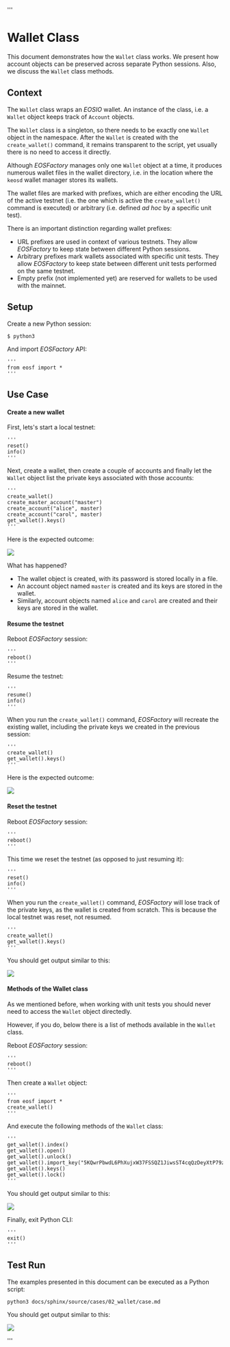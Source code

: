 '''
# Wallet Class

This document demonstrates how the `Wallet` class works. We present how account objects can be preserved across separate Python sessions. Also, we discuss the `Wallet` class methods.

## Context

The `Wallet` class wraps an *EOSIO* wallet. An instance of the class, i.e. a `Wallet` object keeps track of `Account` objects.

The `Wallet` class is a singleton, so there needs to be exactly one `Wallet` object in the namespace. After the `Wallet` is created with the `create_wallet()` command, it remains transparent to the script, yet usually there is no need to access it directly.

Although *EOSFactory* manages only one `Wallet` object at a time, it produces numerous wallet files in the wallet directory, i.e. in the location where the `keosd` wallet manager stores its wallets.

The wallet files are marked with prefixes, which are either encoding the URL of the active testnet (i.e. the one which is active the `create_wallet()` command is executed) or arbitrary (i.e. defined *ad hoc* by a specific unit test).

There is an important distinction regarding wallet prefixes:

* URL prefixes are used in context of various testnets. They allow *EOSFactory* to keep state between different Python sessions.
* Arbitrary prefixes mark wallets associated with specific unit tests. They allow *EOSFactory* to keep state between different unit tests performed on the same testnet.
* Empty prefix (not implemented yet) are reserved for wallets to be used with the mainnet.

## Setup

Create a new Python session:

```
$ python3
```
And import *EOSFactory* API:

```
'''
from eosf import *
'''
```

## Use Case

#### Create a new wallet

First, lets's start a local testnet:

```
'''
reset()
info()
'''
```

Next, create a wallet, then create a couple of accounts and finally let the `Wallet` object list the private keys associated with those accounts:
```
'''
create_wallet()
create_master_account("master")
create_account("alice", master)
create_account("carol", master)
get_wallet().keys()
'''
```

Here is the expected outcome:

![](./img/01.png)

What has happened?

* The wallet object is created, with its password is stored locally in a file.
* An account object named `master` is created and its keys are stored in the wallet.
* Similarly, account objects named `alice` and `carol` are created and their keys are stored in the wallet.

#### Resume the testnet

Reboot *EOSFactory* session:

```
'''
reboot()
'''
```

Resume the testnet:

```
'''
resume()
info()
'''
```

When you run the `create_wallet()` command, *EOSFactory* will recreate the existing wallet, including the private keys we created in the previous session:

```
'''
create_wallet()
get_wallet().keys()
'''
```

Here is the expected outcome:

![](./img/02.png)

#### Reset the testnet

Reboot *EOSFactory* session:

```
'''
reboot()
'''
```

This time we reset the testnet (as opposed to just resuming it):

```
'''
reset()
info()
'''
```

When you run the `create_wallet()` command, *EOSFactory* will lose track of the private keys, as the wallet is created from scratch. This is because the local testnet was reset, not resumed.

```
'''
create_wallet()
get_wallet().keys()
'''
```
You should get output similar to this:

![](./img/03.png)

#### Methods of the Wallet class

As we mentioned before, when working with unit tests you should never need to access the `Wallet` object directedly. 

However, if you do, below there is a list of methods available in the `Wallet` class.

Reboot *EOSFactory* session:

```
'''
reboot()
'''
```

Then create a `Wallet` object:

```
'''
from eosf import *
create_wallet()
'''
```

And execute the following methods of the `Wallet` class:

```
'''
get_wallet().index()
get_wallet().open()
get_wallet().unlock()
get_wallet().import_key("5KQwrPbwdL6PhXujxW37FSSQZ1JiwsST4cqQzDeyXtP79zkvFD3")
get_wallet().keys()
get_wallet().lock()
'''
```

You should get output similar to this:

![](./img/04.png)

Finally, exit Python CLI:

```
'''
exit()
'''
```

## Test Run

The examples presented in this document can be executed as a Python script:
```
python3 docs/sphinx/source/cases/02_wallet/case.md
```
You should get output similar to this:

![](./case.png)

'''